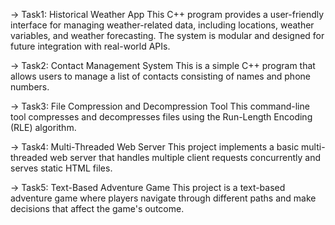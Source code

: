 -> Task1: Historical Weather App
This C++ program provides a user-friendly interface for managing weather-related data, including locations, weather variables, and weather forecasting. 
The system is modular and designed for future integration with real-world APIs.

-> Task2: Contact Management System
This is a simple C++ program that allows users to manage a list of contacts consisting of names and phone numbers.

-> Task3: File Compression and Decompression Tool
This command-line tool compresses and decompresses files using the Run-Length Encoding (RLE) algorithm.

-> Task4: Multi-Threaded Web Server
This project implements a basic multi-threaded web server that handles multiple client requests concurrently and serves static HTML files.

-> Task5: Text-Based Adventure Game
This project is a text-based adventure game where players navigate through different paths and make decisions that affect the game's outcome.
